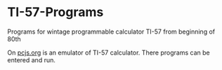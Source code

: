 # TI-57-Programs
 Programs for wintage programmable calculator TI-57 from beginning of 80th

On [pcjs.org](https://www.pcjs.org/machines/ti/ti57/) is an emulator of TI-57 calculator. There programs can be entered and run.
